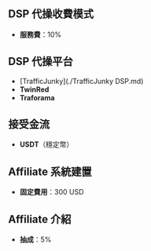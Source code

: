## DSP 代操收費模式
- **服務費**：10%

## DSP 代操平台
- [TrafficJunky](./TrafficJunky DSP.md)
- **TwinRed**
- **Traforama**

## 接受金流
- **USDT**（穩定幣）

## Affiliate 系統建置
- **固定費用**：300 USD

## Affiliate 介紹
- **抽成**：5%

